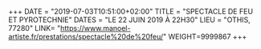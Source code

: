 +++
DATE = "2019-07-03T10:51:00+02:00"
TITLE = "SPECTACLE DE FEU ET PYROTECHNIE"
DATES = "LE 22 JUIN 2019 À 22H30"
LIEU = "OTHIS, 77280"
LINK= "https://www.manoel-artiste.fr/prestations/spectacle%20de%20feu/"
WEIGHT=9999867
+++

